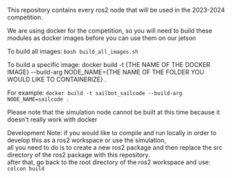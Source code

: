 This repository contains every ros2 node that will be used in the 2023-2024 competition.

We are using docker for the competition, so you will need to build these modules as docker images before you can use them on our jetson

To build all images:
    `bash build_all_images.sh`

To build a specific image:
    docker build -t {THE NAME OF THE DOCKER IMAGE} --build-arg NODE_NAME={THE NAME OF THE FOLDER YOU WOULD LIKE TO CONTAINERIZE} .

For example:
    `docker build -t sailbot_sailcode --build-arg NODE_NAME=sailcode .`

Please note that the simulation node cannot be built at this time because it doesn't really work with docker

Development Note:
    if you would like to compile and run locally in order to develop this as a ros2 workspace or use the simulation, \
    all you need to do is to create a new ros2 package and then replace the src directory of the ros2 package with this repository. \
    after that, go back to the root directory of the ros2 workspace and use:
    `colcon build`